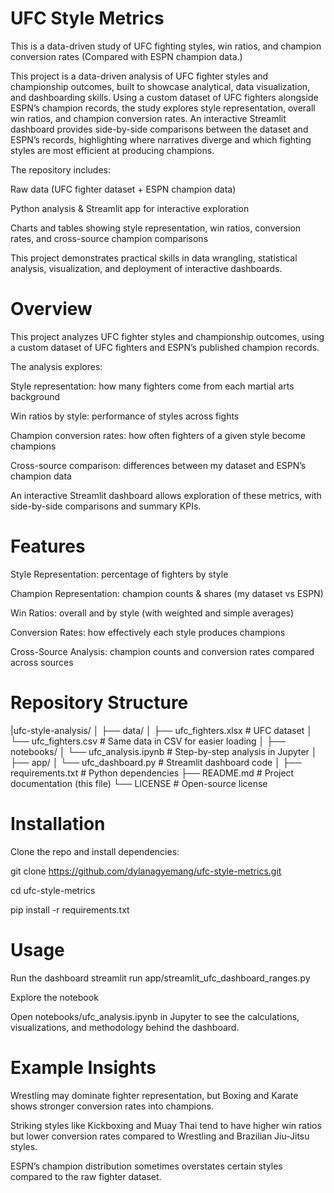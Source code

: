 # UFC Style Metrics
This is a data-driven study of UFC fighting styles, win ratios, and champion conversion rates (Compared with ESPN champion data.)

This project is a data-driven analysis of UFC fighter styles and championship outcomes, built to showcase analytical, data visualization, and dashboarding skills. Using a custom dataset of UFC fighters alongside ESPN’s champion records, the study explores style representation, overall win ratios, and champion conversion rates. An interactive Streamlit dashboard provides side-by-side comparisons between the dataset and ESPN’s records, highlighting where narratives diverge and which fighting styles are most efficient at producing champions.

The repository includes:

Raw data (UFC fighter dataset + ESPN champion data)

Python analysis & Streamlit app for interactive exploration

Charts and tables showing style representation, win ratios, conversion rates, and cross-source champion comparisons

This project demonstrates practical skills in data wrangling, statistical analysis, visualization, and deployment of interactive dashboards.

# Overview

This project analyzes UFC fighter styles and championship outcomes, using a custom dataset of UFC fighters and ESPN’s published champion records.

The analysis explores:

Style representation: how many fighters come from each martial arts background

Win ratios by style: performance of styles across fights

Champion conversion rates: how often fighters of a given style become champions

Cross-source comparison: differences between my dataset and ESPN’s champion data

An interactive Streamlit dashboard allows exploration of these metrics, with side-by-side comparisons and summary KPIs.

# Features

Style Representation: percentage of fighters by style

Champion Representation: champion counts & shares (my dataset vs ESPN)

Win Ratios: overall and by style (with weighted and simple averages)

Conversion Rates: how effectively each style produces champions

Cross-Source Analysis: champion counts and conversion rates compared across sources

# Repository Structure
|ufc-style-analysis/
│
├── data/
│   ├── ufc_fighters.xlsx         # UFC dataset
│   └── ufc_fighters.csv          # Same data in CSV for easier loading
│
├── notebooks/
│   └── ufc_analysis.ipynb        # Step-by-step analysis in Jupyter
│
├── app/
│   └── ufc_dashboard.py          # Streamlit dashboard code
│
├── requirements.txt              # Python dependencies
├── README.md                     # Project documentation (this file)
└── LICENSE                       # Open-source license

# Installation

Clone the repo and install dependencies:

git clone https://github.com/dylanagyemang/ufc-style-metrics.git

cd ufc-style-metrics

pip install -r requirements.txt

# Usage
Run the dashboard
streamlit run app/streamlit_ufc_dashboard_ranges.py

Explore the notebook

Open notebooks/ufc_analysis.ipynb in Jupyter to see the calculations, visualizations, and methodology behind the dashboard.

# Example Insights

Wrestling may dominate fighter representation, but Boxing and Karate shows stronger conversion rates into champions.

Striking styles like Kickboxing and Muay Thai tend to have higher win ratios but lower conversion rates compared to Wrestling and Brazilian Jiu-Jitsu styles.

ESPN’s champion distribution sometimes overstates certain styles compared to the raw fighter dataset.

